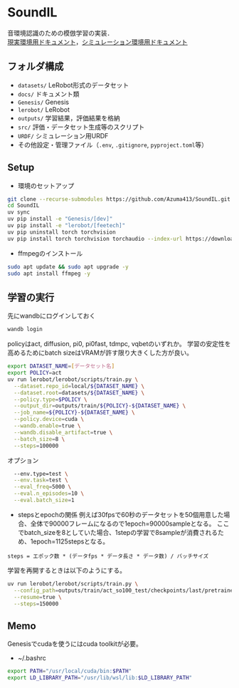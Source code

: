 # SoundIL
音環境認識のための模倣学習の実装．\
[現実環境用ドキュメント](docs/real.md)，[シミュレーション環境用ドキュメント](docs/sim.md)

## フォルダ構成
- `datasets/`         LeRobot形式のデータセット
- `docs/`             ドキュメント類
- `Genesis/`          Genesis
- `lerobot/`          LeRobot
- `outputs/`          学習結果，評価結果を格納
- `src/`              評価・データセット生成等のスクリプト
- `URDF/`             シミュレーション用URDF
- その他設定・管理ファイル（`.env`, `.gitignore`, `pyproject.toml`等）

## Setup
- 環境のセットアップ
```bash
git clone --recurse-submodules https://github.com/Azuma413/SoundIL.git
cd SoundIL
uv sync
uv pip install -e "Genesis/[dev]"
uv pip install -e "lerobot/[feetech]"
uv pip uninstall torch torchvision
uv pip install torch torchvision torchaudio --index-url https://download.pytorch.org/whl/cu128
```
- ffmpegのインストール
```bash
sudo apt update && sudo apt upgrade -y
sudo apt install ffmpeg -y
```

## 学習の実行
先にwandbにログインしておく
```bash
wandb login
```
policyはact, diffusion, pi0, pi0fast, tdmpc, vqbetのいずれか。
学習の安定性を高めるためにbatch sizeはVRAMが許す限り大きくした方が良い。
```bash
export DATASET_NAME=[データセット名]
export POLICY=act
uv run lerobot/lerobot/scripts/train.py \
  --dataset.repo_id=local/${DATASET_NAME} \
  --dataset.root=datasets/${DATASET_NAME} \
  --policy.type=$POLICY \
  --output_dir=outputs/train/${POLICY}-${DATASET_NAME} \
  --job_name=${POLICY}-${DATASET_NAME} \
  --policy.device=cuda \
  --wandb.enable=true \
  --wandb.disable_artifact=true \
  --batch_size=8 \
  --steps=100000
```
オプション
```bash
  --env.type=test \
  --env.task=test \
  --eval_freq=5000 \
  --eval.n_episodes=10 \
  --eval.batch_size=1
```
- stepsとepochの関係
例えば30fpsで60秒のデータセットを50個用意した場合、全体で90000フレームになるので1epoch=90000sampleとなる。
ここでbatch_sizeを8としていた場合、1stepの学習で8sampleが消費されるため、1epoch=1125stepsとなる。
```
steps = エポック数 * (データfps * データ長さ * データ数) / バッチサイズ
```

学習を再開するときは以下のようにする。
```bash
uv run lerobot/lerobot/scripts/train.py \
  --config_path=outputs/train/act_so100_test/checkpoints/last/pretrained_model/train_config.json \
  --resume=true \
  --steps=150000
```

## Memo
Genesisでcudaを使うにはcuda toolkitが必要。
- ~/.bashrc
```bash
export PATH="/usr/local/cuda/bin:$PATH"
export LD_LIBRARY_PATH="/usr/lib/wsl/lib:$LD_LIBRARY_PATH"
```

